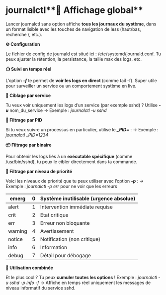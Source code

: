 # journalctl**📖 Affichage global**

Lancer journalctl sans option affiche **tous les journaux du système**, dans un format lisible avec les touches de navigation de less (haut/bas, recherche /, etc.).

**⚙️ Configuration**

Le fichier de config de journald est situé ici : /etc/systemd/journald.conf. Tu peux ajuster la rétention, la persistance, la taille max des logs, etc.

**📺 Suivi en temps réel**

L’option ***-f*** te permet de **voir les logs en direct** (comme tail -f). Super utile pour surveiller un service ou un comportement système en live.

**🎯 Ciblage par service**

Tu veux voir uniquement les logs d’un service (par exemple sshd) ? Utilise ***-u*** nom_du_service → Exemple : *journalctl -u sshd*

**🔢 Filtrage par PID**

Si tu veux suivre un processus en particulier, utilise le ***_PID=*** : → Exemple : *journalctl _PID=1234*

**📦 Filtrage par binaire**

Pour obtenir les logs liés à un **exécutable spécifique** (comme /usr/bin/sshd), tu peux le cibler directement dans ta commande.

**🚨 Filtrage par niveau de priorité**

Voici les niveaux de priorité que tu peux utiliser avec l’option ***-p*** : → Exemple : *journalctl -p err* pour ne voir que les erreurs

| emerg   | 0   | Système inutilisable (urgence absolue) |
|---------|-----|----------------------------------------|
| alert   | 1   | Intervention immédiate requise         |
| crit    | 2   | État critique                          |
| err     | 3   | Erreur non bloquante                   |
| warning | 4   | Avertissement                          |
| notice  | 5   | Notification (non critique)            |
| info    | 6   | Information                            |
| debug   | 7   | Détail pour débogage                   |

**🧪 Utilisation combinée**

Et le plus cool ? Tu peux **cumuler toutes les options** ! Exemple : *journalctl -u sshd -p info -f* → Affiche en temps réel uniquement les messages de niveau informatif du service sshd.
